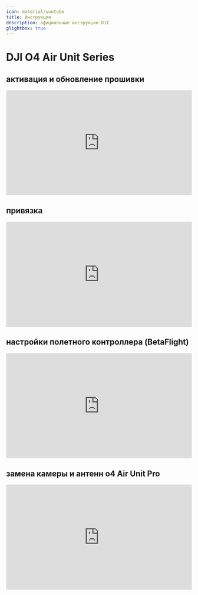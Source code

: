 ```yaml
---
icon: material/youtube
title: Инструкции
description: официальные инструкции DJI
glightbox: true
---
```

# DJI O4 Air Unit Series

## aктивация и обновление прошивки
<div style="position:relative;padding-top:56.25%;"><iframe src="https://iframe.mediadelivery.net/embed/464586/6ae53a10-1a2b-48e7-8c68-ab0eb5098cdf?autoplay=false&loop=false&muted=false&preload=false&responsive=true" loading="lazy" style="border:0;position:absolute;top:0;height:100%;width:100%;" allow="accelerometer;gyroscope;autoplay;encrypted-media;picture-in-picture;" allowfullscreen="true"></iframe></div>

## привязка 
<div style="position:relative;padding-top:56.25%;"><iframe src="https://iframe.mediadelivery.net/embed/464586/bcf03b3e-0301-4d38-9c21-632f380b238d?autoplay=false&loop=false&muted=false&preload=false&responsive=true" loading="lazy" style="border:0;position:absolute;top:0;height:100%;width:100%;" allow="accelerometer;gyroscope;autoplay;encrypted-media;picture-in-picture;" allowfullscreen="true"></iframe></div>

## настройки полетного контроллера (BetaFlight)
<div style="position:relative;padding-top:56.25%;"><iframe src="https://iframe.mediadelivery.net/embed/464586/a37c34b0-66ca-4e1d-85a6-efb0c2ca9a95?autoplay=false&loop=false&muted=false&preload=false&responsive=true" loading="lazy" style="border:0;position:absolute;top:0;height:100%;width:100%;" allow="accelerometer;gyroscope;autoplay;encrypted-media;picture-in-picture;" allowfullscreen="true"></iframe></div>

## замена камеры и антенн o4 Air Unit Pro

<div style="position:relative;padding-top:56.25%;"><iframe src="https://iframe.mediadelivery.net/embed/464586/99f3e1cc-8c19-4841-a1bc-fb81c7dd4126?autoplay=false&loop=false&muted=false&preload=false&responsive=true" loading="lazy" style="border:0;position:absolute;top:0;height:100%;width:100%;" allow="accelerometer;gyroscope;autoplay;encrypted-media;picture-in-picture;" allowfullscreen="true"></iframe></div>